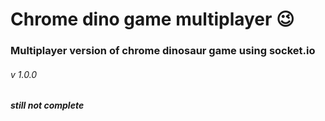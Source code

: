 # Chrome dino game multiplayer 😉

### Multiplayer version of chrome dinosaur game using socket.io

###### v 1.0.0

##### **still not complete**
